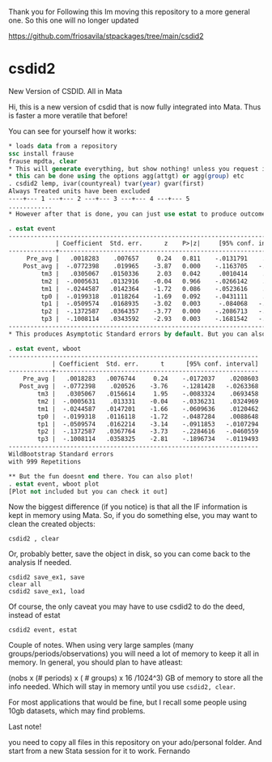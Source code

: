 Thank you for Following this
Im moving this repository to a more general one. So this one will no longer updated

https://github.com/friosavila/stpackages/tree/main/csdid2

# csdid2
New Version of CSDID. All in Mata

Hi, this is a new version of csdid that is now fully integrated into Mata. 
Thus is faster a more veratile that before!

You can see for yourself how it works:

```stata
* loads data from a repository
ssc install frause
frause mpdta, clear
* This will generate everything, but show nothing! unless you request it.
* this can be done using the options agg(attgt) or agg(group) etc
. csdid2 lemp, ivar(countyreal) tvar(year) gvar(first)
Always Treated units have been excluded
----+--- 1 ---+--- 2 ---+--- 3 ---+--- 4 ---+--- 5 
............
* However after that is done, you can just use estat to produce outcomes you want

. estat event
------------------------------------------------------------------------------
             | Coefficient  Std. err.      z    P>|z|     [95% conf. interval]
-------------+----------------------------------------------------------------
     Pre_avg |   .0018283    .007657     0.24   0.811    -.0131791    .0168357
    Post_avg |  -.0772398    .019965    -3.87   0.000    -.1163705   -.0381092
         tm3 |   .0305067   .0150336     2.03   0.042     .0010414    .0599719
         tm2 |  -.0005631   .0132916    -0.04   0.966    -.0266142    .0254881
         tm1 |  -.0244587   .0142364    -1.72   0.086    -.0523616    .0034441
         tp0 |  -.0199318   .0118264    -1.69   0.092    -.0431111    .0032474
         tp1 |  -.0509574   .0168935    -3.02   0.003     -.084068   -.0178468
         tp2 |  -.1372587   .0364357    -3.77   0.000    -.2086713   -.0658461
         tp3 |  -.1008114   .0343592    -2.93   0.003    -.1681542   -.0334685
------------------------------------------------------------------------------
* This produces Asymptotic Standard errors by default. But you can also reqyest bootstrap (no saverif anymore)

. estat event, wboot
---------------------------------------------------------------------
            | Coefficient  Std. err.      t      [95% conf. interval]
------------+--------------------------------------------------------
    Pre_avg |   .0018283   .0076744     0.24    -.0172037    .0208603
   Post_avg |  -.0772398    .020526    -3.76    -.1281428   -.0263368
        tm3 |   .0305067   .0156614     1.95    -.0083324    .0693458
        tm2 |  -.0005631    .013331    -0.04    -.0336231    .0324969
        tm1 |  -.0244587   .0147201    -1.66    -.0609636    .0120462
        tp0 |  -.0199318   .0116118    -1.72    -.0487284    .0088648
        tp1 |  -.0509574   .0162214    -3.14    -.0911853   -.0107294
        tp2 |  -.1372587   .0367764    -3.73    -.2284616   -.0460559
        tp3 |  -.1008114   .0358325    -2.81    -.1896734   -.0119493
---------------------------------------------------------------------
WildBootstrap Standard errors
with 999 Repetitions

** But the fun doesnt end there. You can also plot!
. estat event, wboot plot
[Plot not included but you can check it out]
```

Now the biggest difference (if you notice) is that all the IF information is kept in memory using Mata. 
So, if you do something else, you may want to clean the created objects:

```
csdid2 , clear
```

Or, probably better, save the object in disk, so you can come back to the analysis If needed. 

```
csdid2 save_ex1, save 
clear all
csdid2 save_ex1, load
```

Of course, the only caveat you may have to use csdid2 to do the deed, instead of estat 

```
csdid2 event, estat
```

Couple of notes. When using very large samples (many groups/periods/observations) you will need a lot of memory to keep it all in memory.
In general, you should plan to have atleast:

(nobs x (# periods) x ( # groups) x 16 /1024^3) GB 
of memory to store all the info needed. Which will stay in memory until you use `csdid2, clear`.

For most applications that would be fine, but I recall some people using 10gb datasets, which may find problems.

Last note!

you need to copy all files in this repository on your ado/personal folder. And start from a new Stata session for it to work.
Fernando



